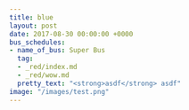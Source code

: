 ```yaml
---
title: blue
layout: post
date: 2017-08-30 00:00:00 +0000
bus_schedules:
- name_of_bus: Super Bus
  tag:
  - _red/index.md
  - _red/wow.md
  pretty_text: "<strong>asdf</strong> asdf"
image: "/images/test.png"
---
```

